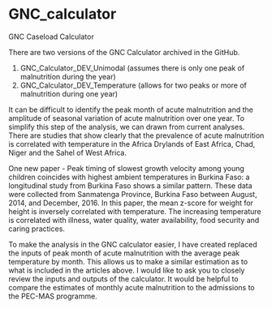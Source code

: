 # GNC_calculator
GNC Caseload Calculator

There are two versions of the GNC Calculator archived in the GitHub. 
1. GNC_Calculator_DEV_Unimodal (assumes there is only one peak of malnutrition during the year)
2. GNC_Calculator_DEV_Temperature (allows for two peaks or more of malnutrition during one year)

It can be difficult to identify the peak month of acute malnutrition and the amplitude of seasonal variation of acute malnutrition over one year. To simplify this step of the analysis, we can drawn from current analyses.  There are studies that show clearly that the prevalence of acute malnutrition is correlated with temperature in the Africa Drylands of East Africa, Chad, Niger and the Sahel of West Africa. 

One new paper - Peak timing of slowest growth velocity among young children coincides with highest ambient temperatures in Burkina Faso: a longitudinal study  from Burkina Faso shows a similar pattern.  These data were collected from Sanmatenga Province, Burkina Faso between August, 2014, and December, 2016.  In this paper, the mean z-score for weight for height is inversely correlated with temperature. The increasing temperature is correlated with illness, water quality, water availability, food security and caring practices. 

To make the analysis in the GNC calculator easier, I have created replaced the inputs of peak month of acute malnutrition with the average peak temperature by month. This allows us to make a similar estimation as to what is included in the articles above.  I would like to ask you to closely review the inputs and outputs of the calculator.  It would be helpful to compare the estimates of monthly acute malnutrition to the admissions to the PEC-MAS programme. 
